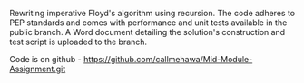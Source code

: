 Rewriting imperative Floyd's algorithm using recursion. 
The code adheres to PEP standards and comes with performance and unit tests available in the public branch.
A Word document detailing the solution's construction and test script is uploaded to the branch.

Code is on github - 
https://github.com/callmehawa/Mid-Module-Assignment.git
